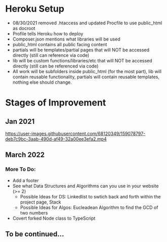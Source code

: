 # Heroku Setup

- 08/30/2021 removed .htaccess and updated Procfile to use public_html as docroot
- Profile tells Heroku how to deploy
- Composer.json mentions what libraries will be used 
- public_html contains all public facing content
- partials will be templates/partial pages that will NOT be accessed directly (still can reference via code)
- lib will be custom functions/libraries/etc that will NOT be accessed directly (still can be referenced via code)
- All work will be subfolders inside public_html (for the most part), lib will contain reusable functionality, partials will contain reusable templates, nothing else should change.

# Stages of Improvement 
## Jan 2021
https://user-images.githubusercontent.com/68120349/159078797-deb7c9bc-3aab-490d-af49-32a00ee3efa2.mp4
## March 2022 
### More To Do: 
- Add a footer
- See what Data Structures and Algorithms can you use in your website (>= 2)
  - Possible Ideas for DS: Linkedlist to swtich back and forth within the project page, Stack
  - Possible Ideas for Algos: Eucleadean Algorithm to find the GCD of two numbers
- Covert forked Node class to TypeScript 
## To be continued... 

